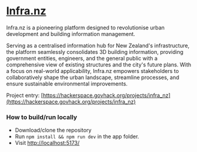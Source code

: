 # [Infra.nz](https://www.infra.nz)
Infra.nz is a pioneering platform designed to revolutionise urban development and building information management. 

Serving as a centralised information hub for New Zealand's infrastructure, the platform seamlessly consolidates 3D building information, providing government entities, engineers, and the general public with a comprehensive view of existing structures and the city's future plans. With a focus on real-world applicability, Infra.nz empowers stakeholders to collaboratively shape the urban landscape, streamline processes, and ensure sustainable environmental improvements.

Project entry: [https://hackerspace.govhack.org/projects/infra_nz](https://hackerspace.govhack.org/projects/infra_nz)

### How to build/run locally
* Download/clone the repository
* Run `npm install && npm run dev` in the app folder.
* Visit [http://localhost:5173/](http://localhost:5173/)
